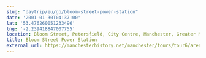 ```yaml
---
slug: "daytrip/eu/gb/bloom-street-power-station"
date: '2001-01-30T04:37:00'
lat: '53.476260051233496'
lng: '-2.239418847007755'
location: Bloom Street, Petersfield, City Centre, Manchester, Greater Manchester, M1 6JX, United Kingdom
title: Bloom Street Power Station
external_url: https://manchesterhistory.net/manchester/tours/tour6/area6page59.html
---
```



